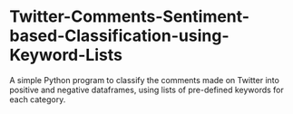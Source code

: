 # Twitter-Comments-Sentiment-based-Classification-using-Keyword-Lists
A simple Python program to classify the comments made on Twitter into positive and negative dataframes, using lists of pre-defined keywords for each category.
